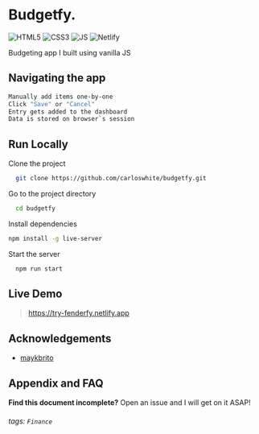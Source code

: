
# Budgetfy.

![HTML5](https://img.shields.io/badge/html5-%23E34F26.svg?style=for-the-badge&logo=html5&logoColor=white)
![CSS3](https://img.shields.io/badge/css3-%231572B6.svg?style=for-the-badge&logo=css3&logoColor=white)
![JS](https://img.shields.io/badge/javascript-%23323330.svg?style=for-the-badge&logo=javascript&logoColor=%23F7DF1E)
![Netlify](https://img.shields.io/badge/Netlify-00C7B7?style=for-the-badge&logo=netlify&logoColor=white)


Budgeting app I built using vanilla JS

## Navigating the app
```bash
Manually add items one-by-one
Click "Save" or "Cancel"
Entry gets added to the dashboard
Data is stored on browser`s session
```


## Run Locally

Clone the project

```bash
  git clone https://github.com/carloswhite/budgetfy.git
```

Go to the project directory

```bash
  cd budgetfy
```

Install dependencies

```bash
npm install -g live-server
```

Start the server

```bash
  npm run start
```

  

 
 ## Live Demo
>  https://try-fenderfy.netlify.app


## Acknowledgements

 - [maykbrito](https://github.com/maykbrito)


## Appendix and FAQ

**Find this document incomplete?** Open an issue and I will get on it ASAP!

###### tags: `Finance` 

  
